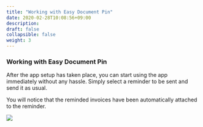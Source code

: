 ```yaml
---
title: "Working with Easy Document Pin"
date: 2020-02-28T10:08:56+09:00
description: 
draft: false
collapsible: false
weight: 3
---
```

### Working with Easy Document Pin
After the app setup has taken place, you can start using the app immediately without any hassle. Simply select a reminder to be sent and send it as usual.

You will notice that the reminded invoices have been automatically attached to the reminder.

![](images/apps/edpdialogen.PNG)